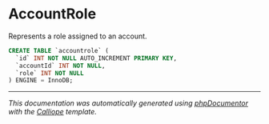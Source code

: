 # AccountRole

Represents a role assigned to an account.

```sql
CREATE TABLE `accountrole` (
  `id` INT NOT NULL AUTO_INCREMENT PRIMARY KEY,
  `accountId` INT NOT NULL,
  `role` INT NOT NULL
) ENGINE = InnoDB;
```

---

*This documentation was automatically generated using [phpDocumentor](http://www.phpdoc.org/) with the [Calliope](https://github.com/DaphneWebFramework/Calliope) template.*

